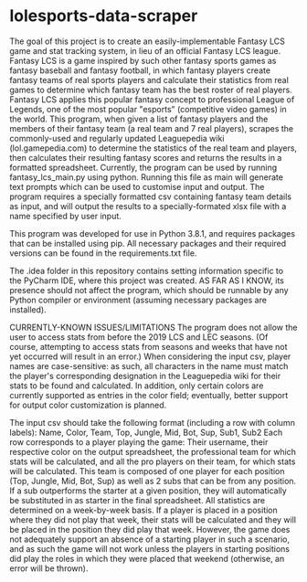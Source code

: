# lolesports-data-scraper
The goal of this project is to create an easily-implementable Fantasy LCS game and stat tracking system, in lieu of an official Fantasy LCS league.
Fantasy LCS is a game inspired by such other fantasy sports games as fantasy baseball and fantasy football, in which fantasy players create fantasy teams of real sports players and calculate their statistics from real games to determine which fantasy team has the best roster of real players. Fantasy LCS applies this popular fantasy concept to professional League of Legends, one of the most popular "esports" (competitive video games) in the world.
This program, when given a list of fantasy players and the members of their fantasy team (a real team and 7 real players), scrapes the commonly-used and regularly updated Leaguepedia wiki (lol.gamepedia.com) to determine the statistics of the real team and players, then calculates their resulting fantasy scores and returns the results in a formatted spreadsheet.
Currently, the program can be used by running fantasy_lcs_main.py using python. Running this file as main will generate text prompts which can be used to customise input and output.
The program requires a specially formatted csv containing fantasy team details as input, and will output the results to a specially-formated xlsx file with a name specified by user input.

This program was developed for use in Python 3.8.1, and requires packages that can be installed using pip. All necessary packages and their required versions can be found in the requirements.txt file.

The .idea folder in this repository contains setting information specific to the PyCharm IDE, where this project was created. AS FAR AS I KNOW, its presence should not affect the program, which should be runnable by any Python compiler or environment (assuming necessary packages are installed).

CURRENTLY-KNOWN ISSUES/LIMITATIONS
The program does not allow the user to access stats from before the 2019 LCS and LEC seasons. (Of course, attempting to access stats from seasons and weeks that have not yet occurred will result in an error.)
When considering the input csv, player names are case-sensitive: as such, all characters in the name must match the player's corresponding designation in the Leaguepedia wiki for their stats to be found and calculated. In addition, only certain colors are currently supported as entries in the color field; eventually, better support for output color customization is planned.

The input csv should take the following format (including a row with column labels): Name, Color, Team, Top, Jungle, Mid, Bot, Sup, Sub1, Sub2
Each row corresponds to a player playing the game: Their username, their respective color on the output spreadsheet, the professional team for which stats will be calculated, and all the pro players on their team, for which stats will be calculated. This team is composed of one player for each position (Top, Jungle, Mid, Bot, Sup) as well as 2 subs that can be from any position. If a sub outperforms the starter at a given position, they will automatically be substituted in as starter in the final spreadsheet. All statistics are determined on a week-by-week basis. If a player is placed in a position where they did not play that week, their stats will be calculated and they will be placed in the position they did play that week. However, the game does not adequately support an absence of a starting player in such a scenario, and as such the game will not work unless the players in starting positions did play the roles in which they were placed that weekend (otherwise, an error will be thrown).
